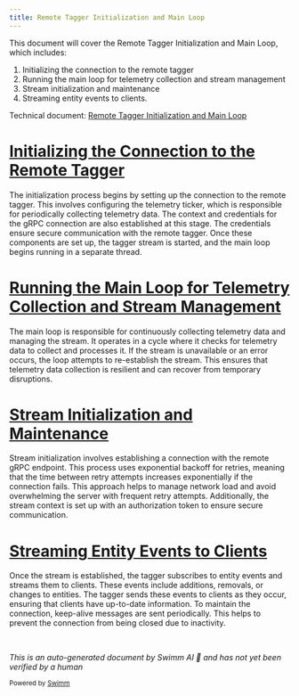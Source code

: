 ```yaml
---
title: Remote Tagger Initialization and Main Loop
---
```

This document will cover the Remote Tagger Initialization and Main Loop, which includes:

1. Initializing the connection to the remote tagger
2. Running the main loop for telemetry collection and stream management
3. Stream initialization and maintenance
4. Streaming entity events to clients.

Technical document: <SwmLink doc-title="Remote Tagger Initialization and Main Loop">[Remote Tagger Initialization and Main Loop](/.swm/remote-tagger-initialization-and-main-loop.ik2a04gg.sw.md)</SwmLink>

# [Initializing the Connection to the Remote Tagger](https://app.swimm.io/repos/Z2l0aHViJTNBJTNBZGF0YWRvZy1hZ2VudCUzQSUzQVN3aW1tLURlbW8=/docs/ik2a04gg#initialization)

The initialization process begins by setting up the connection to the remote tagger. This involves configuring the telemetry ticker, which is responsible for periodically collecting telemetry data. The context and credentials for the gRPC connection are also established at this stage. The credentials ensure secure communication with the remote tagger. Once these components are set up, the tagger stream is started, and the main loop begins running in a separate thread.

# [Running the Main Loop for Telemetry Collection and Stream Management](https://app.swimm.io/repos/Z2l0aHViJTNBJTNBZGF0YWRvZy1hZ2VudCUzQSUzQVN3aW1tLURlbW8=/docs/ik2a04gg#main-loop)

The main loop is responsible for continuously collecting telemetry data and managing the stream. It operates in a cycle where it checks for telemetry data to collect and processes it. If the stream is unavailable or an error occurs, the loop attempts to re-establish the stream. This ensures that telemetry data collection is resilient and can recover from temporary disruptions.

# [Stream Initialization and Maintenance](https://app.swimm.io/repos/Z2l0aHViJTNBJTNBZGF0YWRvZy1hZ2VudCUzQSUzQVN3aW1tLURlbW8=/docs/ik2a04gg#stream-initialization)

Stream initialization involves establishing a connection with the remote gRPC endpoint. This process uses exponential backoff for retries, meaning that the time between retry attempts increases exponentially if the connection fails. This approach helps to manage network load and avoid overwhelming the server with frequent retry attempts. Additionally, the stream context is set up with an authorization token to ensure secure communication.

# [Streaming Entity Events to Clients](https://app.swimm.io/repos/Z2l0aHViJTNBJTNBZGF0YWRvZy1hZ2VudCUzQSUzQVN3aW1tLURlbW8=/docs/ik2a04gg#streaming-entities)

Once the stream is established, the tagger subscribes to entity events and streams them to clients. These events include additions, removals, or changes to entities. The tagger sends these events to clients as they occur, ensuring that clients have up-to-date information. To maintain the connection, keep-alive messages are sent periodically. This helps to prevent the connection from being closed due to inactivity.

&nbsp;

*This is an auto-generated document by Swimm AI 🌊 and has not yet been verified by a human*

<SwmMeta version="3.0.0" repo-id="Z2l0aHViJTNBJTNBZGF0YWRvZy1hZ2VudCUzQSUzQVN3aW1tLURlbW8=" repo-name="datadog-agent"><sup>Powered by [Swimm](/)</sup></SwmMeta>
